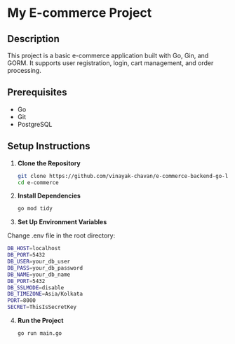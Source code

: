 # My E-commerce Project

## Description

This project is a basic e-commerce application built with Go, Gin, and GORM. It supports user registration, login, cart management, and order processing.

## Prerequisites

- Go
- Git
- PostgreSQL

## Setup Instructions

1. **Clone the Repository**

   ```sh
   git clone https://github.com/vinayak-chavan/e-commerce-backend-go-lang-
   cd e-commerce
   ```
2. **Install Dependencies**

   ```sh
   go mod tidy
   ```

3. **Set Up Environment Variables**

Change .env file in the root directory:

   ```sh
   DB_HOST=localhost
   DB_PORT=5432
   DB_USER=your_db_user
   DB_PASS=your_db_password
   DB_NAME=your_db_name
   DB_PORT=5432
   DB_SSLMODE=disable
   DB_TIMEZONE=Asia/Kolkata
   PORT=8000
   SECRET=ThisIsSecretKey
   ```

4. **Run the Project**

   ```sh
   go run main.go
   ```
